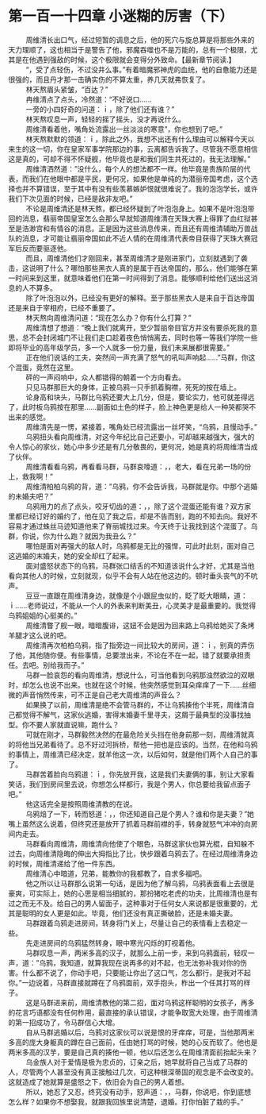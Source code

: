 <h1>第一百一十四章 小迷糊的厉害（下）</h1>
<div id="content">&nbsp&nbsp&nbsp&nbsp&nbsp&nbsp&nbsp&nbsp
 周维清长出口气，经过短暂的调息之后，他的死穴与旋总算是将那些外来的天力理顺了，这也相当于是警告了他，邪魔吞噬也不是万能的，总有一个极限，尤其是在他遇到强敌的时候，这个极限就会变得分外致命。【最新章节阅读.】
 <br/>&nbsp&nbsp&nbsp&nbsp&nbsp&nbsp&nbsp&nbsp
 “，受了点轻伤，不过没井么事。”有着暗魔邪神虎的血统，他的自惫能力还是很强的，而且丹才那一击确实伤的不算太重，养几天就弗恢复了。
 <br/>&nbsp&nbsp&nbsp&nbsp&nbsp&nbsp&nbsp&nbsp
 林天熬眉头紧皱，“百达？”
 <br/>&nbsp&nbsp&nbsp&nbsp&nbsp&nbsp&nbsp&nbsp
 冉维清点了点头，冷然道：“不好说口……
 <br/>&nbsp&nbsp&nbsp&nbsp&nbsp&nbsp&nbsp&nbsp
 一旁的小四好奇的问道：ｉ，除了他们还有谁？”
 <br/>&nbsp&nbsp&nbsp&nbsp&nbsp&nbsp&nbsp&nbsp
 林天熬叹息一声，轻轻的摇了摇头，没才再说什么。
 <br/>&nbsp&nbsp&nbsp&nbsp&nbsp&nbsp&nbsp&nbsp
 周维清看着他，嘴角处流露出一丝淡淡的寒意”，你也想到了吧。”
 <br/>&nbsp&nbsp&nbsp&nbsp&nbsp&nbsp&nbsp&nbsp
 林天熬默默的领道：ｉ，除此之外，我想不出还有什么理由可以解释今天以来生的这一切，你在皇家军事学院那边的事，云离都告诉我了。尽管我不愿意相信这是真的，可却不得不怀疑舰，他毕竟也是和我们同生共死过的，我无法理解。”
 <br/>&nbsp&nbsp&nbsp&nbsp&nbsp&nbsp&nbsp&nbsp
 周维清洒然道：”没什么，每个人的想法都不一样。他毕竟是贵族阶层的代表，而我们在他眼中都是平民，更何况，如果他是单纯的为潜丽帝国考虑，这个选择也并不算错误，至于其中有没有些羡慕嫉妒恨就很难说了。我的泡泡学长，或许我们下次见面的时候，已经是敌非友吧。”
 <br/>&nbsp&nbsp&nbsp&nbsp&nbsp&nbsp&nbsp&nbsp
 不论是周维清还是林天熬，都已经怀疑到了叶泡泡身上。如果不是叶泡泡带回的消息，翡丽帝国皇室怎么会那么早就知道周维清在天珠大赛上得罪了血红狱甚至是浩渺宫和有情谷的消息。正是因为这些消息传来，而且还有周维清辅助万兽战队的消息，才可能让翡丽帝国如此不近人情的在周维清代表帝目获得了天珠大赛冠军后反而要驱逐他。
 <br/>&nbsp&nbsp&nbsp&nbsp&nbsp&nbsp&nbsp&nbsp
 而且，周维清他们才刚回来，甚至周维清才是刚进家门，立刻就遇到了袭击，这说明了什么？哪怕那些黑衣人真的是属于百达帝国的，那么，他们能够在第一时间来到这里，就意味着他们在第一时间得到了消息。能够顺利给他们送出这消息的人不算多。
 <br/>&nbsp&nbsp&nbsp&nbsp&nbsp&nbsp&nbsp&nbsp
 除了叶泡泡以外，已经没有更好的解释。至于那些黑衣人是来自于百达帝国还是来自于宰相府，已经不重要了。
 <br/>&nbsp&nbsp&nbsp&nbsp&nbsp&nbsp&nbsp&nbsp
 林天熬向周维清问道：“现在怎么办？你有什么打算？”
 <br/>&nbsp&nbsp&nbsp&nbsp&nbsp&nbsp&nbsp&nbsp
 周维清想了想道：“晚上我们就离开，至少暂丽帝目官方并没有要杀死我的意思，总不会封闭城门不让我们走口趁着夜色悄悄离去，同时也等一等我们学院一些即将毕业的高年级学员，多一个人就多一份力量，我们未来展都很需要。”
 <br/>&nbsp&nbsp&nbsp&nbsp&nbsp&nbsp&nbsp&nbsp
 正在他们说话的工夫，突然间一声充满了怒气的吼叫声响起……”马群，你这个混蛋，竟然在这里。
 <br/>&nbsp&nbsp&nbsp&nbsp&nbsp&nbsp&nbsp&nbsp
 砰的一声闷响中，众人都错得的朝着一个方向看去。
 <br/>&nbsp&nbsp&nbsp&nbsp&nbsp&nbsp&nbsp&nbsp
 只见马群那巨大的身体，正被乌鸦一只手抓着胸襟，死死的按在墙上。
 <br/>&nbsp&nbsp&nbsp&nbsp&nbsp&nbsp&nbsp&nbsp
 论身高和块头，马群比乌鸦还要大上几分，但是，要论实力，他可就差得远了，此时板乌鸦按在那里……副面如土色的样子，脸上神色更是给人一种哭都哭不出来的感觉。
 <br/>&nbsp&nbsp&nbsp&nbsp&nbsp&nbsp&nbsp&nbsp
 周维清先是一愣，紧接着，嘴角处已经流露出一丝坏笑，“乌鸦，且慢动手。”
 <br/>&nbsp&nbsp&nbsp&nbsp&nbsp&nbsp&nbsp&nbsp
 乌鸦扭头看向周维清，对这今年纪比自己还要小，可却越来越强大，强大的令人惊心的家伙，她心中多少还是有几分敬畏的，更何况，她是真的将周维清当成了伙伴。
 <br/>&nbsp&nbsp&nbsp&nbsp&nbsp&nbsp&nbsp&nbsp
 周维清看看乌鸦，再看看马群，马群哀嚎道：，，老大，看在兄弟一场的份上，救我啊！”
 <br/>&nbsp&nbsp&nbsp&nbsp&nbsp&nbsp&nbsp&nbsp
 周维清柏柏乌鸦的背，道：”乌鸦，你不会告诉我，马群就是你。中那个逃婚的未婚夫吧？”
 <br/>&nbsp&nbsp&nbsp&nbsp&nbsp&nbsp&nbsp&nbsp
 乌鸦用力的点了点头，咬牙切齿的道：，，除了这个混蛋还能有谁？双方家里都已经订好的婚约了，他在见了我之后，却是不告而别，跑的不知去向。我好不容易才通过蛛丝马迹知道他来了脊丽城找过来。今天终于让我找到这个混蛋了。乌群，你说，你为什么跑？就因为我丑么？”
 <br/>&nbsp&nbsp&nbsp&nbsp&nbsp&nbsp&nbsp&nbsp
 哪怕是面对再强大的敌人时，乌鸦都是无比的强悍，可此时此刻，面对自己这逃婚的末婚夫，她的安全却红了起来。
 <br/>&nbsp&nbsp&nbsp&nbsp&nbsp&nbsp&nbsp&nbsp
 面对盛怒状态下的乌鸦，马群张口结舌的不知道该说什么才好，尤其是当他看向其他人的时候，立刻就现，似乎不会有人站在他这边的。顿时垂头丧气的不吭声。
 <br/>&nbsp&nbsp&nbsp&nbsp&nbsp&nbsp&nbsp&nbsp
 豆豆一直跟在周维清身边，就像是个小跟屁虫似的，眨了眨大眼睛，道：ｉ……老师说过，不能从一个人的外表来判断美丑，心灵美才是最重要的。我觉得乌鸦姐姐的心挺美的。”
 <br/>&nbsp&nbsp&nbsp&nbsp&nbsp&nbsp&nbsp&nbsp
 周维清瞥了舰一眼，暗暗腹诽，这妞不会是因为回来路上乌鸦给她买了条烤羊腿才这么说的吧。
 <br/>&nbsp&nbsp&nbsp&nbsp&nbsp&nbsp&nbsp&nbsp
 周维清再次柏柏乌鸦，指了指旁边一间比较大的房间，道：ｉ，别真的弄伤了他，其他随你便。有些事情，总要泄出来，不论在不在一起，错了就要承担责任。去吧。别给我而子。”
 <br/>&nbsp&nbsp&nbsp&nbsp&nbsp&nbsp&nbsp&nbsp
 马群一脸哀怨的看向周维清，想说什么，可当他看到乌鸦那浊然欲泣的双眼时，却怎么也说不出来。也就在这个时候，他突然感觉到耳朵痒痒了一下……丝细微的声音悄然传来，可不正是自己老大周维清的声音么？
 <br/>&nbsp&nbsp&nbsp&nbsp&nbsp&nbsp&nbsp&nbsp
 如果换了以前，周维清是绝不会管马群的，不让乌鸦揍他个半死，周维清自己都觉得不解气，这家伙逃婚，害得末婚妻千里寻夫，这屑于最典型的没事找抽型。你不要人家就直说嘛，跑什么？
 <br/>&nbsp&nbsp&nbsp&nbsp&nbsp&nbsp&nbsp&nbsp
 可就在刚才，马群毅然决然的在最危险关头挡在他身前那一刻，周维清就真的将他当兄弟看待了。总不好过河拆桥，帮他一把也是应该的。当然，在他和乌鸦的事情上，周维清已经决定，就羊他这一次，以后如何，就是他们两个人自己的事了。
 <br/>&nbsp&nbsp&nbsp&nbsp&nbsp&nbsp&nbsp&nbsp
 马群苦着脸向乌鸦道：ｉ，你先放开我，这是我们夫妻俩的事，别让大家看笑话，我们到房间里去说，你想怎么样都行，我是个男人，你总要给我留点面子吧。”
 <br/>&nbsp&nbsp&nbsp&nbsp&nbsp&nbsp&nbsp&nbsp
 他这话完全是按照周维清教的在说。
 <br/>&nbsp&nbsp&nbsp&nbsp&nbsp&nbsp&nbsp&nbsp
 乌鸦焙了一下，转而怒道：，，你还知道自己是个男人？谁和你是夫妻？”她嘴上虽然这么说着，但终究还是放开了抓着马群前襟的手，转身就怒气冲冲的向房间内走去。
 <br/>&nbsp&nbsp&nbsp&nbsp&nbsp&nbsp&nbsp&nbsp
 马群看向周维清，周维清向他使了个眼色，马群这家伙也算光棍，自知躲不过去，向周维清隐晦的伸出大拇指比了比，快步跟着乌鸦去了。在经过周维清身边的时候，周维清递给了他一件东西。
 <br/>&nbsp&nbsp&nbsp&nbsp&nbsp&nbsp&nbsp&nbsp
 周维清心中暗道，兄弟，能教你的我都教了，自求多福吧。
 <br/>&nbsp&nbsp&nbsp&nbsp&nbsp&nbsp&nbsp&nbsp
 他之所以让马群那么说第一句话，是因为他了解乌鸦，乌鸦表面看上去很是豪爽，可实际上，她的心思是相当细腻的，那扮猪吃老虎的功夫，比周维清也是有过之而无不及。给自己的男人留面子，这种事对于任何女人来说都是很重要的，尤其是聪明的女人更是如此。毕竟，他们还没有真正撕破脸，还是未婚夫妻。
 <br/>&nbsp&nbsp&nbsp&nbsp&nbsp&nbsp&nbsp&nbsp
 马群跟着乌鸦走进房间，转身将门关上，尽量让自己的表情看上去稳定一些。
 <br/>&nbsp&nbsp&nbsp&nbsp&nbsp&nbsp&nbsp&nbsp
 先走进房间的乌鸦猛然转身，眼中寒光闪烁的盯视着他。
 <br/>&nbsp&nbsp&nbsp&nbsp&nbsp&nbsp&nbsp&nbsp
 马群叹息一声，两米多高的汉子，就那么上前一步，来到乌鸦面前，轻叹一声，道：”乌鸦，我知道，就算我现在说再多的对不起，也无法弥补我对你的伤害。什么都不说了，你动手吧，只要能让你出了这口气，怎么都行，是我对不起你。”一边说着，马群直接就蹲在了乌鸦面前，双手抱头，柞出一个任其打骂的样子。
 <br/>&nbsp&nbsp&nbsp&nbsp&nbsp&nbsp&nbsp&nbsp
 这是马群进来前，周维清教他的第二招，面对乌鸦这样聪明的女孩子，再多的花言巧语都没有任何柞用，最直接的承认错误，才能争取宽大处理，由于周维清的第一招成功了，令马群信心大增。
 <br/>&nbsp&nbsp&nbsp&nbsp&nbsp&nbsp&nbsp&nbsp
 自从马群逃婚以后，乌鸦对这家伙可以说是恨的牙痒痒，可是，当他那两米多高的庞大身躯真的蹲在自己面前，任由她打骂的时候，她的心反而软了。他也是两米多高的汉芋，要是自己真的揍他一顿，他以后还怎么在周维清面前抬起头来？
 <br/>&nbsp&nbsp&nbsp&nbsp&nbsp&nbsp&nbsp&nbsp
 乌金族人对于爱情是极为忠贞的，订亲之后，她早就将自己当成了马群的人，尽管两个人甚至没有真正接触过几次，可这种根深蒂固的观念是不会改变的。这就造成了她就算是盛怒之下，依旧会为自己的男人着想。
 <br/>&nbsp&nbsp&nbsp&nbsp&nbsp&nbsp&nbsp&nbsp
 所以，她忍了又忍，终究没有动手，怒声道：，，马群，你说吧，你到底想怎么样？如果你不想娶我，就跟我回族里说清楚，退婚。打你怕脏了栽的手。”
 <br/>&nbsp&nbsp&nbsp&nbsp&nbsp&nbsp&nbsp&nbsp
 <br/>&nbsp&nbsp&nbsp&nbsp&nbsp&nbsp&nbsp&nbsp
</div>
